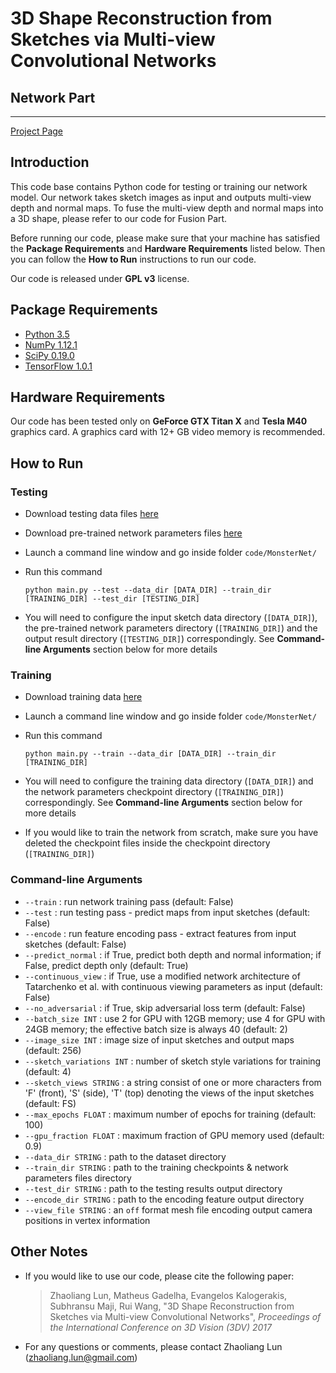 # 3D Shape Reconstruction from Sketches via Multi-view Convolutional Networks
## Network Part

----------

[Project Page](http://people.cs.umass.edu/~zlun/papers/SketchModeling/)

## Introduction

This code base contains Python code for testing or training our network model. Our network takes sketch images as input and outputs multi-view depth and normal maps. To fuse the multi-view depth and normal maps into a 3D shape, please refer to our code for Fusion Part.

Before running our code, please make sure that your machine has satisfied the **Package Requirements** and **Hardware Requirements** listed below. Then you can follow the **How to Run** instructions to run our code.

Our code is released under **GPL v3** license.

## Package Requirements

- [Python 3.5](https://www.python.org/)
- [NumPy 1.12.1](http://www.numpy.org/)
- [SciPy 0.19.0](https://www.scipy.org/)
- [TensorFlow 1.0.1](https://www.tensorflow.org/)

## Hardware Requirements

Our code has been tested only on **GeForce GTX Titan X** and **Tesla M40** graphics card. A graphics card with 12+ GB video memory is recommended.

## How to Run

### Testing

- Download testing data files [here](https://people.cs.umass.edu/~zlun/papers/SketchModeling/TestingData.7z)
- Download pre-trained network parameters files [here](http://neghvar.cs.umass.edu/public_data/zhaoliang_lun_checkpoint.7z)
- Launch a command line window and go inside folder `code/MonsterNet/`
- Run this command

	```
	python main.py --test --data_dir [DATA_DIR] --train_dir [TRAINING_DIR] --test_dir [TESTING_DIR]
	```

- You will need to configure the input sketch data directory (`[DATA_DIR]`), the pre-trained network parameters directory (`[TRAINING_DIR]`) and the output result directory (`[TESTING_DIR]`) correspondingly. See **Command-line Arguments** section below for more details

### Training

- Download training data [here](http://neghvar.cs.umass.edu/public_data/zhaoliang_lun_trainingdata.7z)
- Launch a command line window and go inside folder `code/MonsterNet/`
- Run this command

	```
	python main.py --train --data_dir [DATA_DIR] --train_dir [TRAINING_DIR]
	```

- You will need to configure the training data directory (`[DATA_DIR]`) and the network parameters checkpoint directory (`[TRAINING_DIR]`) correspondingly. See **Command-line Arguments** section below for more details
- If you would like to train the network from scratch, make sure you have deleted the checkpoint files inside the checkpoint directory (`[TRAINING_DIR]`)

### Command-line Arguments

- `--train` : run network training pass (default: False)
- `--test` : run testing pass - predict maps from input sketches (default: False) 
- `--encode` : run feature encoding pass - extract features from input sketches (default: False)
- `--predict_normal` : if True, predict both depth and normal information; if False, predict depth only (default: True) 
- `--continuous_view` : if True, use a modified network architecture of Tatarchenko et al. with continuous viewing parameters as input (default: False)
- `--no_adversarial` : if True, skip adversarial loss term (default: False)
- `--batch_size INT` : use 2 for GPU with 12GB memory; use 4 for GPU with 24GB memory; the effective batch size is always 40 (default: 2)   
- `--image_size INT` : image size of input sketches and output maps (default: 256) 
- `--sketch_variations INT` : number of sketch style variations for training (default: 4)
- `--sketch_views STRING` : a string consist of one or more characters from 'F' (front), 'S' (side), 'T' (top) denoting the views of the input sketches (default: FS)  
- `--max_epochs FLOAT` : maximum number of epochs for training (default: 100)
- `--gpu_fraction FLOAT` : maximum fraction of GPU memory used (default: 0.9) 
- `--data_dir STRING` : path to the dataset directory
- `--train_dir STRING` : path to the training checkpoints & network parameters files directory 
- `--test_dir STRING` : path to the testing results output directory
- `--encode_dir STRING` : path to the encoding feature output directory
- `--view_file STRING` : an `off` format mesh file encoding output camera positions in vertex information

## Other Notes

- If you would like to use our code, please cite the following paper:

	> Zhaoliang Lun, Matheus Gadelha, Evangelos Kalogerakis, Subhransu Maji, Rui Wang,
	"3D Shape Reconstruction from Sketches via Multi-view Convolutional Networks",
	*Proceedings of the International Conference on 3D Vision (3DV) 2017*

- For any questions or comments, please contact Zhaoliang Lun ([zhaoliang.lun@gmail.com](mailto:zhaoliang.lun@gmail.com))
